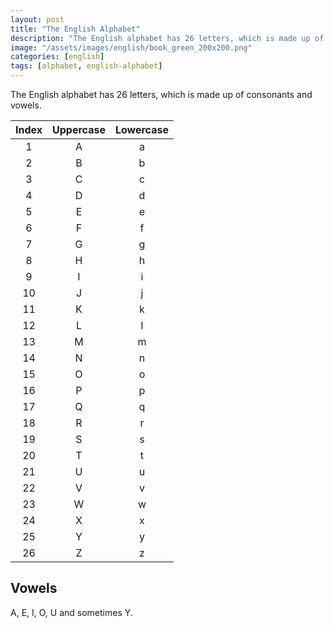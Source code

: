 ```yaml
---
layout: post
title: "The English Alphabet"
description: "The English alphabet has 26 letters, which is made up of consonants and vowels."
image: "/assets/images/english/book_green_200x200.png"
categories: [english]
tags: [alphabet, english-alphabet]
---
```

The English alphabet has 26 letters, which is made up of consonants and vowels.


| Index | Uppercase | Lowercase |
|:----:|:---------:|:---------:|
|   1  |   A   |   a   |
|   2  |   B   |   b   |
|   3  |   C   |   c   |
|   4  |   D   |   d   |
|   5  |   E   |   e   |
|   6  |   F   |   f   |
|   7  |   G   |   g   |
|   8  |   H   |   h   |
|   9  |   I   |   i   |
|  10  |   J   |   j   |
|  11  |   K   |   k   |
|  12  |   L   |   l   |
|  13  |   M   |   m   |
|  14  |   N   |   n   |
|  15  |   O   |   o   |
|  16  |   P   |   p   |
|  17  |   Q   |   q   |
|  18  |   R   |   r   |
|  19  |   S   |   s   |
|  20  |   T   |   t   |
|  21  |   U   |   u   |
|  22  |   V   |   v   |
|  23  |   W   |   w   |
|  24  |   X   |   x   |
|  25  |   Y   |   y   |
|  26  |   Z   |   z   |

## Vowels
A, E, I, O, U and sometimes Y.
